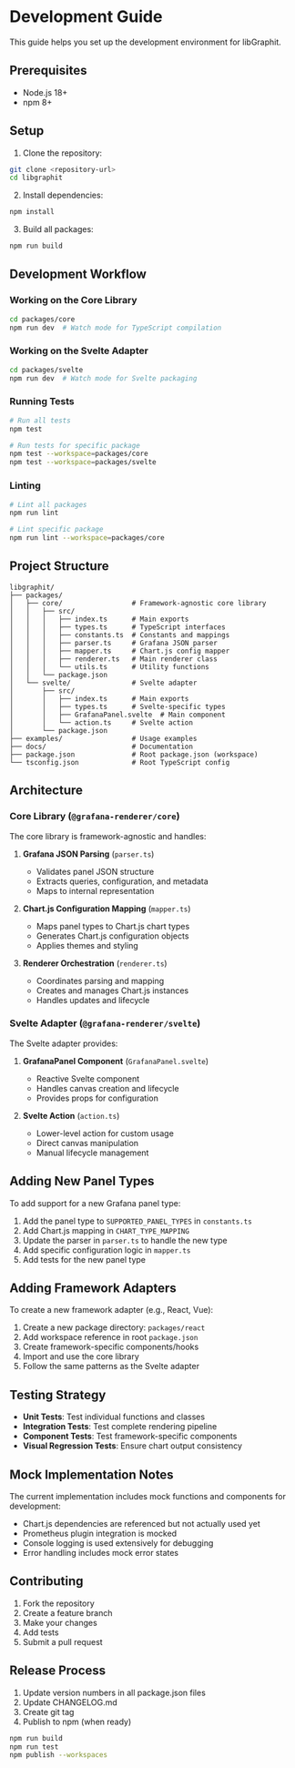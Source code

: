 # Development Guide

This guide helps you set up the development environment for libGraphit.

## Prerequisites

- Node.js 18+ 
- npm 8+

## Setup

1. Clone the repository:
```bash
git clone <repository-url>
cd libgraphit
```

2. Install dependencies:
```bash
npm install
```

3. Build all packages:
```bash
npm run build
```

## Development Workflow

### Working on the Core Library

```bash
cd packages/core
npm run dev  # Watch mode for TypeScript compilation
```

### Working on the Svelte Adapter

```bash
cd packages/svelte  
npm run dev  # Watch mode for Svelte packaging
```

### Running Tests

```bash
# Run all tests
npm test

# Run tests for specific package
npm test --workspace=packages/core
npm test --workspace=packages/svelte
```

### Linting

```bash
# Lint all packages
npm run lint

# Lint specific package
npm run lint --workspace=packages/core
```

## Project Structure

```
libgraphit/
├── packages/
│   ├── core/                 # Framework-agnostic core library
│   │   ├── src/
│   │   │   ├── index.ts      # Main exports
│   │   │   ├── types.ts      # TypeScript interfaces
│   │   │   ├── constants.ts  # Constants and mappings
│   │   │   ├── parser.ts     # Grafana JSON parser
│   │   │   ├── mapper.ts     # Chart.js config mapper
│   │   │   ├── renderer.ts   # Main renderer class
│   │   │   └── utils.ts      # Utility functions
│   │   └── package.json
│   └── svelte/               # Svelte adapter
│       ├── src/
│       │   ├── index.ts      # Main exports
│       │   ├── types.ts      # Svelte-specific types
│       │   ├── GrafanaPanel.svelte  # Main component
│       │   └── action.ts     # Svelte action
│       └── package.json
├── examples/                 # Usage examples
├── docs/                     # Documentation
├── package.json              # Root package.json (workspace)
└── tsconfig.json             # Root TypeScript config
```

## Architecture

### Core Library (`@grafana-renderer/core`)

The core library is framework-agnostic and handles:

1. **Grafana JSON Parsing** (`parser.ts`)
   - Validates panel JSON structure
   - Extracts queries, configuration, and metadata
   - Maps to internal representation

2. **Chart.js Configuration Mapping** (`mapper.ts`)
   - Maps panel types to Chart.js chart types
   - Generates Chart.js configuration objects
   - Applies themes and styling

3. **Renderer Orchestration** (`renderer.ts`)
   - Coordinates parsing and mapping
   - Creates and manages Chart.js instances
   - Handles updates and lifecycle

### Svelte Adapter (`@grafana-renderer/svelte`)

The Svelte adapter provides:

1. **GrafanaPanel Component** (`GrafanaPanel.svelte`)
   - Reactive Svelte component
   - Handles canvas creation and lifecycle
   - Provides props for configuration

2. **Svelte Action** (`action.ts`)
   - Lower-level action for custom usage
   - Direct canvas manipulation
   - Manual lifecycle management

## Adding New Panel Types

To add support for a new Grafana panel type:

1. Add the panel type to `SUPPORTED_PANEL_TYPES` in `constants.ts`
2. Add Chart.js mapping in `CHART_TYPE_MAPPING`
3. Update the parser in `parser.ts` to handle the new type
4. Add specific configuration logic in `mapper.ts`
5. Add tests for the new panel type

## Adding Framework Adapters

To create a new framework adapter (e.g., React, Vue):

1. Create a new package directory: `packages/react`
2. Add workspace reference in root `package.json`
3. Create framework-specific components/hooks
4. Import and use the core library
5. Follow the same patterns as the Svelte adapter

## Testing Strategy

- **Unit Tests**: Test individual functions and classes
- **Integration Tests**: Test complete rendering pipeline
- **Component Tests**: Test framework-specific components
- **Visual Regression Tests**: Ensure chart output consistency

## Mock Implementation Notes

The current implementation includes mock functions and components for development:

- Chart.js dependencies are referenced but not actually used yet
- Prometheus plugin integration is mocked
- Console logging is used extensively for debugging
- Error handling includes mock error states

## Contributing

1. Fork the repository
2. Create a feature branch
3. Make your changes
4. Add tests
5. Submit a pull request

## Release Process

1. Update version numbers in all package.json files
2. Update CHANGELOG.md
3. Create git tag
4. Publish to npm (when ready)

```bash
npm run build
npm run test
npm publish --workspaces
```